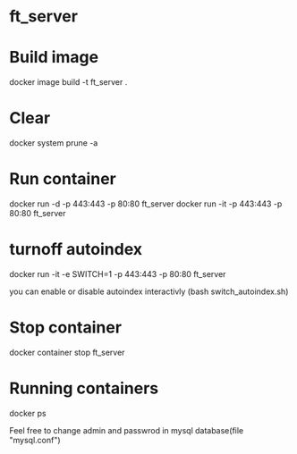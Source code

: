 # ft_server

# Build image
docker image build -t ft_server .

# Clear
docker system prune -a

# Run container
docker run -d -p 443:443 -p 80:80 ft_server
docker run -it -p 443:443 -p 80:80 ft_server

# turnoff autoindex

docker run -it -e SWITCH=1 -p 443:443 -p 80:80 ft_server

you can enable or disable autoindex interactivly (bash switch_autoindex.sh)

# Stop container
docker container stop ft_server

# Running containers
docker ps

Feel free to change admin and passwrod in mysql database(file "mysql.conf")
